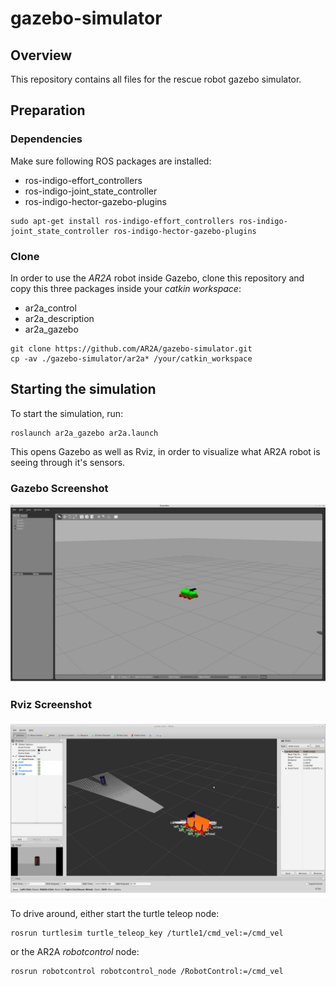 # gazebo-simulator
## Overview
This repository contains all files for the rescue robot gazebo simulator.

## Preparation
### Dependencies
Make sure following ROS packages are installed:

* ros-indigo-effort_controllers
* ros-indigo-joint_state_controller
* ros-indigo-hector-gazebo-plugins

```
sudo apt-get install ros-indigo-effort_controllers ros-indigo-joint_state_controller ros-indigo-hector-gazebo-plugins
```

### Clone
In order to use the _AR2A_ robot inside Gazebo, clone this repository and copy this three packages
inside your _catkin workspace_:

* ar2a_control
* ar2a_description
* ar2a_gazebo

```
git clone https://github.com/AR2A/gazebo-simulator.git
cp -av ./gazebo-simulator/ar2a* /your/catkin_workspace
```

## Starting the simulation
To start the simulation, run:

```
roslaunch ar2a_gazebo ar2a.launch
```

This opens Gazebo as well as Rviz, in order to visualize what AR2A robot is seeing 
through it's sensors.

### Gazebo Screenshot

<img style="float: middle;" src="https://github.com/AR2A/gazebo-simulator/blob/master/img/gazebo.png">

### Rviz Screenshot

<img style="float: middle;" src="https://github.com/AR2A/gazebo-simulator/blob/master/img/rviz.png">

To drive around, either start the turtle teleop node:

```
rosrun turtlesim turtle_teleop_key /turtle1/cmd_vel:=/cmd_vel
```

or the AR2A _robotcontrol_ node:

```
rosrun robotcontrol robotcontrol_node /RobotControl:=/cmd_vel
```
